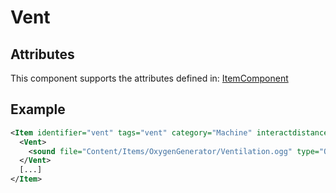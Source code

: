 # Vent


## Attributes

This component supports the attributes defined in: [ItemComponent](ItemComponent.md)


## Example
```xml
<Item identifier="vent" tags="vent" category="Machine" interactdistance="0" linkable="true" allowedlinks="oxygenerator" scale="0.5">
  <Vent>
    <sound file="Content/Items/OxygenGenerator/Ventilation.ogg" type="OnActive" range="400.0" volumeproperty="OxygenFlow" volume="0.0005f" loop="true" />
  </Vent>
  [...]
</Item>
```

